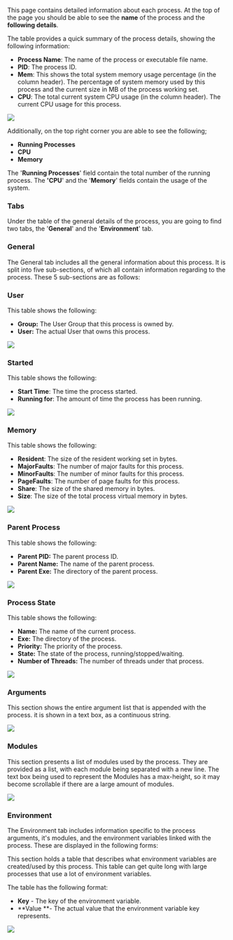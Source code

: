 

This page contains detailed information about each process. At the top
of the page you should be able to see the **name** of the process and
the **following details**.

The table provides a quick summary of the process details, showing the
following information:

* **Process Name**: The name of the process or executable file name.
* **PID**: The process ID.
* **Mem**: This shows the total system memory usage percentage (in the
    column header). The percentage of system memory used by this process
    and the current size in MB of the process working set.
* **CPU**: The total current system CPU usage (in the column header).
    The current CPU usage for this process.

![](/frdocs/attachments/245554779/245554789.png)

Additionally, on the top right corner you are able to see the following;

* **Running Processes**
* **CPU**
* **Memory**

The '**Running Processes**' field contain the total number of the
running process. The **'CPU**' and the '**Memory**' fields contain the
usage of the system.

### Tabs

Under the table of the general details of the process, you are going to
find two tabs, the '**General**' and the '**Environment**' tab.

### General

The General tab includes all the general information about this process.
It is split into five sub-sections, of which all contain information
regarding to the process. These 5 sub-sections are as follows:

### User

This table shows the following:

* **Group:** The User Group that this process is owned by.
* **User:** The actual User that owns this process.

![](/frdocs/attachments/245554779/245554784.png)
### Started

This table shows the following:

* **Start Time**: The time the process started.
* **Running for**: The amount of time the process has been running.

![](/frdocs/attachments/245554779/245554804.png)

### Memory

This table shows the following:

* **Resident**: The size of the resident working set in bytes.
* **MajorFaults**: The number of major faults for this process.
* **MinorFaults**: The number of minor faults for this process.
* **PageFaults**: The number of page faults for this process.
* **Share**: The size of the shared memory in bytes.
* **Size**: The size of the total process virtual memory in bytes.

![](/frdocs/attachments/245554779/245554819.png)
### Parent Process

This table shows the following:

* **Parent PID:** The parent process ID.
* **Parent Name:** The name of the parent process.
* **Parent Exe:** The directory of the parent process.

![](/frdocs/attachments/245554779/245554814.png)

### Process State

This table shows the following:

* **Name:** The name of the current process.
* **Exe:** The directory of the process.
* **Priority:** The priority of the process.
* **State:** The state of the process, running/stopped/waiting.
* **Number of Threads:** The number of threads under that process.

![](/frdocs/attachments/245554779/245554829.png)

### Arguments

This section shows the entire argument list that is appended with the
process. it is shown in a text box, as a continuous string.

![](/frdocs/attachments/245554779/245554824.png)

### Modules

This section presents a list of modules used by the process. They are
provided as a list, with each module being separated with a new line.
The text box being used to represent the Modules has a max-height, so it
may become scrollable if there are a large amount of modules.

![](/frdocs/attachments/245554779/245554839.png)

### Environment

The Environment tab includes information specific to the process
arguments, it's modules, and the environment variables linked with the
process. These are displayed in the following forms:

This section holds a table that describes what environment variables are
created/used by this process. This table can get quite long with large
processes that use a lot of environment variables.

The table has the following format:

* **Key** - The key of the environment variable. 
* **Value **- The actual value that the environment variable key
    represents.

![](/frdocs/attachments/245554779/245554834.png)